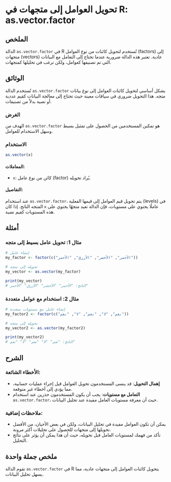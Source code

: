 <!--
Meta Description: # تحويل العوامل إلى متجهات في R: as.vector.factor ## الملخص الدالة `as.vector.factor` في R تُستخدم لتحويل كائنات من نوع العوامل (factors) إلى متجهات (...
Meta Keywords: إلى, vector, factor, العوامل, نعم
-->

# تحويل العوامل إلى متجهات في R: as.vector.factor

## الملخص
الدالة `as.vector.factor` في R تُستخدم لتحويل كائنات من نوع العوامل (factors) إلى متجهات (vectors) عادية. تعتبر هذه الدالة ضرورية عندما تحتاج إلى التعامل مع البيانات التي تم تصنيفها كعوامل، ولكن ترغب في تحليلها كمتجهات.

## الوثائق
تُستخدم الدالة `as.vector.factor` بشكل أساسي لتحويل كائنات العوامل إلى نوع بيانات متجه. هذا التحويل ضروري في سياقات معينة حيث تحتاج إلى معالجة البيانات كقيم عددية أو نصية بدلاً من تصنيفات. 

### الغرض
الهدف من `as.vector.factor` هو تمكين المستخدمين من الحصول على تمثيل بسيط وسهل الاستخدام للعوامل.

### الاستخدام
```R
as.vector(x)
```
#### المعاملات:
- `x`: كائن من نوع عامل (factor) يُراد تحويله.

#### التفاصيل:
عند استخدام `as.vector.factor`، يتم تحويل قيم العوامل إلى قيمها الفعلية (levels) في المتجه الناتج. إذا كان `x` عاملًا يحتوي على مستويات، فإن الدالة تعيد متجهًا يحتوي على هذه المستويات كقيم نصية.

## أمثلة
### مثال 1: تحويل عامل بسيط إلى متجه
```R
# إنشاء عامل
my_factor <- factor(c("الأحمر", "الأخضر", "الأزرق", "الأحمر"))

# تحويله إلى متجه
my_vector <- as.vector(my_factor)

print(my_vector)
# الناتج: "الأحمر" "الأخضر" "الأزرق" "الأحمر"
```

### مثال 2: استخدام مع عوامل متعددة
```R
# إنشاء عامل مع مستويات متعددة
my_factor2 <- factor(c("نعم", "لا", "نعم", "لا", "نعم"))

# تحويله إلى متجه
my_vector2 <- as.vector(my_factor2)

print(my_vector2)
# الناتج: "نعم" "لا" "نعم" "لا" "نعم"
```

## الشرح
### الأخطاء الشائعة:
- **إهمال التحويل**: قد ينسى المستخدمون تحويل العوامل قبل إجراء عمليات حسابية، مما يؤدي إلى أخطاء غير متوقعة.
- **التعامل مع مستويات**: يجب أن يكون المستخدمون حذرين عند استخدام `as.vector.factor`، حيث أن معرفة مستويات العامل مفيدة عند تحليل البيانات.

### ملاحظات إضافية:
- يمكن أن تكون العوامل مفيدة في تحليل البيانات، ولكن في بعض الأحيان، من الأفضل تحويلها إلى متجهات للحصول على تحليلات أكثر مرونة.
- تأكد من فهمك لمستويات العامل قبل تحويله، حيث أن هذا يمكن أن يؤثر على نتائج التحليل.

## ملخص جملة واحدة
تقوم الدالة `as.vector.factor` في R بتحويل كائنات العوامل إلى متجهات عادية، مما يسهل تحليل البيانات.